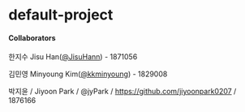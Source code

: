 # default-project

#### Collaborators
한지수 Jisu Han([@JisuHann](https://github.com/JisuHann)) - 1871056

김민영 Minyoung Kim([@kkminyoung](https://github.com/kkminyoung)) - 1829008

박지윤 / Jiyoon Park / @jyPark / https://github.com/jiyoonpark0207 / 1876166
